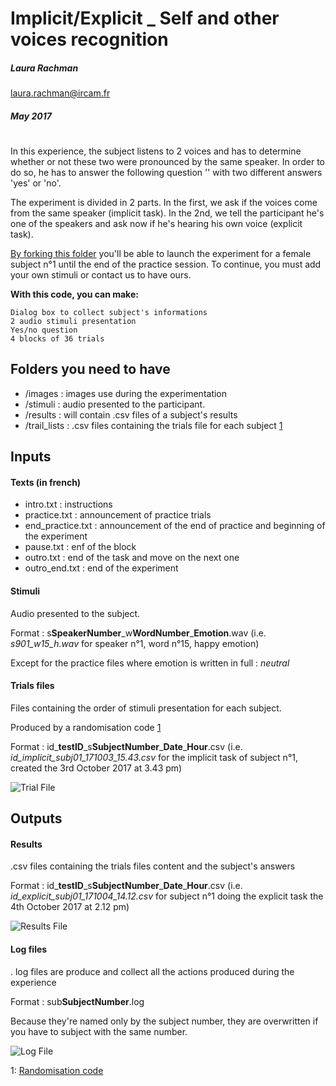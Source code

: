 # Implicit/Explicit _ Self and other voices recognition
##### Laura Rachman 
laura.rachman@ircam.fr
##### May 2017

# 

In this experience, the subject listens to 2 voices and has to determine whether or not these two were pronounced by the same speaker. In order to do so, he has to answer the following question '' with two different answers 'yes' or 'no'.

The experiment is divided in 2 parts. In the first, we ask if the voices come from the same speaker (implicit task). In the 2nd, we tell the participant he's one of the speakers and ask now if he's hearing his own voice (explicit task).


[By forking this folder](https://github.com/creamlab/...) you'll be able to launch the experiment for a female subject n°1 until the end of the practice session. To continue, you must add your own stimuli or contact us to have ours.

**With this code, you can make:**

	Dialog box to collect subject's informations
	2 audio stimuli presentation
	Yes/no question
	4 blocks of 36 trials

## Folders you need to have

- /images : images use during the experimentation
- /stimuli : audio presented to the participant. 
- /results : will contain .csv files of a subject's results
- /trail\_lists : .csv files containing the trials file for each subject [1](https://github.com/creamlab/...)

## Inputs

#### Texts (in french)
- intro.txt : instructions
- practice.txt : announcement of practice trials
- end_practice.txt : announcement of the end of practice and beginning of the experiment
- pause.txt : enf of the block
- outro.txt : end of the task and move on the next one
- outro_end.txt : end of the experiment



#### Stimuli
Audio presented to the subject.

Format : s**SpeakerNumber**\_w**WordNumber**\_**Emotion**.wav (i.e. *s901\_w15\_h.wav* for speaker n°1, word n°15, happy emotion) 

Except for the practice files where emotion is written in full : *neutral*

#### Trials files
Files containing the order of stimuli presentation for each subject.

Produced by a randomisation code [1](https://github.com/creamlab/...)

Format : id\_**testID**\_s**SubjectNumber**\_**Date**\_**Hour**.csv (i.e. *id\_implicit\_subj01\_171003\_15.43.csv* for the implicit task of subject n°1, created the 3rd October 2017 at 3.43 pm)

![Trial File](https://github.com/creamlab/...TrialFile.png)

## Outputs

#### Results
.csv files containing the trials files content and the subject's answers

Format : id\_**testID**\_s**SubjectNumber**\_**Date**\_**Hour**.csv (i.e. *id\_explicit\_subj01\_171004\_14.12.csv* for subject n°1 doing the explicit task the 4th October 2017 at 2.12 pm)

![Results File](https://github.com/creamlab/...Results.png)
#### Log files
. log files are produce and collect all the actions produced during the experience

Format : sub**SubjectNumber**.log

Because they're named only by the subject number, they are overwritten if you have to subject with the same number.

![Log File](https://github.com/creamlab/...Log.png)

1: [Randomisation code](https://github.com/creamlab/...)


